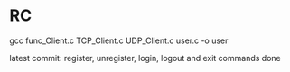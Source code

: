 # RC
gcc func_Client.c TCP_Client.c UDP_Client.c user.c -o user

latest commit: register, unregister, login, logout and exit commands done
